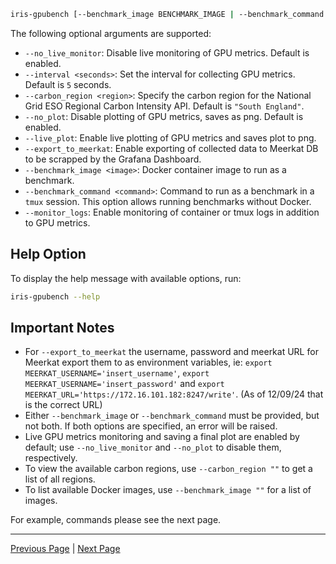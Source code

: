 
```sh
iris-gpubench [--benchmark_image BENCHMARK_IMAGE | --benchmark_command BENCHMARK_COMMAND] [--interval INTERVAL] [--carbon_region CARBON_REGION] [--live_plot] [--export_to_meerkat] [--monitor_logs]
```

The following optional arguments are supported:

- `--no_live_monitor`: Disable live monitoring of GPU metrics. Default is enabled.
- `--interval <seconds>`: Set the interval for collecting GPU metrics. Default is `5` seconds.
- `--carbon_region <region>`: Specify the carbon region for the National Grid ESO Regional Carbon Intensity API. Default is `"South England"`.
- `--no_plot`: Disable plotting of GPU metrics, saves as png. Default is enabled.
- `--live_plot`: Enable live plotting of GPU metrics and saves plot to png.
- `--export_to_meerkat`: Enable exporting of collected data to Meerkat DB to be scrapped by the Grafana Dashboard.
- `--benchmark_image <image>`: Docker container image to run as a benchmark.
- `--benchmark_command <command>`: Command to run as a benchmark in a `tmux` session. This option allows running benchmarks without Docker.
- `--monitor_logs`: Enable monitoring of container or tmux logs in addition to GPU metrics.

## Help Option

To display the help message with available options, run:

```sh
iris-gpubench --help
```

## Important Notes

- For `--export_to_meerkat` the username, password and meerkat URL for Meerkat export them to as environment variables, ie: `export MEERKAT_USERNAME='insert_username'`, `export MEERKAT_USERNAME='insert_password'` and `export MEERKAT_URL='https://172.16.101.182:8247/write'`. (As of 12/09/24 that is the correct URL)
- Either `--benchmark_image` or `--benchmark_command` must be provided, but not both. If both options are specified, an error will be raised.
- Live GPU metrics monitoring and saving a final plot are enabled by default; use `--no_live_monitor` and `--no_plot` to disable them, respectively.
- To view the available carbon regions, use `--carbon_region ""` to get a list of all regions.
- To list available Docker images, use `--benchmark_image ""` for a list of images.

For example, commands please see the next page.

---

[Previous Page](building_docker_images.md) | [Next Page](example_commands.md)
